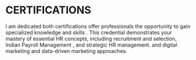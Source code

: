 # CERTIFICATIONS
I am dedicated both certifications offer professionals the opportunity to gain specialized knowledge and skills . This credential demonstrates your mastery of essential HR concepts, including recruitment and selection, Indian Payroll Management , and strategic HR management.   and digital marketing  and data-driven marketing approaches. 
